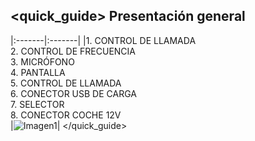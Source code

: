 ## <quick_guide> Presentación general
|:-------|:-------|
|1. CONTROL DE LLAMADA <br>2. CONTROL DE FRECUENCIA <br> 3. MICRÓFONO <br> 4. PANTALLA <br> 5. CONTROL DE LLAMADA <br> 6. CONECTOR USB DE CARGA <br> 7.	SELECTOR <br> 8. CONECTOR COCHE 12V   <br>|![Imagen1](http://static.energysistem.com/images/manuals/42448/55154650cb18f.jpg)|
</quick_guide>
